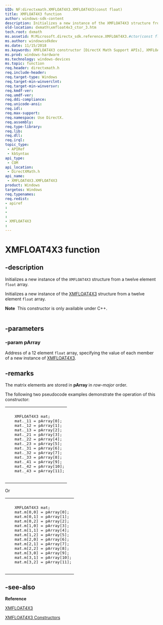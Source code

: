 ```yaml
---
UID: NF:directxmath.XMFLOAT4X3.XMFLOAT4X3(const float)
title: XMFLOAT4X3 function
author: windows-sdk-content
description: Initializes a new instance of the XMFLOAT4X3 structure from a twelve element float array.
old-location: dxmath\xmfloat4x3_ctor_3.htm
tech.root: dxmath
ms.assetid: M:Microsoft.directx_sdk.reference.XMFLOAT4X3.#ctor(const float)
ms.author: windowssdkdev
ms.date: 11/15/2018
ms.keywords: XMFLOAT4X3 constructor [DirectX Math Support APIs], XMFLOAT4X3 constructor [DirectX Math Support APIs],XMFLOAT4X3 structure, XMFLOAT4X3 structure [DirectX Math Support APIs],XMFLOAT4X3 constructor, XMFLOAT4X3.XMFLOAT4X3(const float), XMFLOAT4X3.XMFLOAT4X3(const float*), dxmath.xmfloat4x3_ctor_3
ms.prod: windows-hardware
ms.technology: windows-devices
ms.topic: function
req.header: directxmath.h
req.include-header: 
req.target-type: Windows
req.target-min-winverclnt: 
req.target-min-winversvr: 
req.kmdf-ver: 
req.umdf-ver: 
req.ddi-compliance: 
req.unicode-ansi: 
req.idl: 
req.max-support: 
req.namespace: Use DirectX.
req.assembly: 
req.type-library: 
req.lib: 
req.dll: 
req.irql: 
topic_type:
 - APIRef
 - kbSyntax
api_type:
 - COM
api_location:
 - DirectXMath.h
api_name:
 - XMFLOAT4X3.XMFLOAT4X3
product: Windows
targetos: Windows
req.typenames: 
req.redist: 
- apiref
: 
- 
: 
- XMFLOAT4X3
: 
---
```


# XMFLOAT4X3 function


## -description


Initializes a new instance of the <code>XMFLOAT4X3</code> structure from a twelve element
	<code>float</code> array.
    

Initializes a new instance of the <a href="https://msdn.microsoft.com/56bf0a03-e3ea-43ed-a57e-b53f41348ffa">XMFLOAT4X3</a> structure from a
	twelve element <code>float</code> array.
<div class="alert"><b>Note</b>  This constructor is only available under C++.
    </div><div> </div>

## -parameters




### -param pArray

Address of a 12 element <code>float</code> array, specifying the value of each member
		of a new instance of <a href="https://msdn.microsoft.com/56bf0a03-e3ea-43ed-a57e-b53f41348ffa">XMFLOAT4X3</a>.
	    


## -remarks



The matrix elements are stored in <b>pArray</b> in <i>row-major</i> order.

The following two pseudocode examples demonstrate the operation of this constructor:

<div class="code"><span codelanguage=""><table>
<tr>
<th></th>
</tr>
<tr>
<td>
<pre>
   XMFLOAT4X3 mat;
   mat._11 = pArray[0];
   mat._12 = pArray[1];
   mat._13 = pArray[2];
   mat._21 = pArray[3];
   mat._22 = pArray[4];
   mat._23 = pArray[5];
   mat._31 = pArray[6];
   mat._32 = pArray[7];
   mat._33 = pArray[8];
   mat._41 = pArray[9];
   mat._42 = pArray[10];
   mat._43 = pArray[11];
    </pre>
</td>
</tr>
</table></span></div>
Or

<div class="code"><span codelanguage=""><table>
<tr>
<th></th>
</tr>
<tr>
<td>
<pre>
   XMFLOAT4X3 mat;
   mat.m[0,0] = pArray[0];
   mat.m[0,1] = pArray[1];
   mat.m[0,2] = pArray[2];
   mat.m[1,0] = pArray[3];
   mat.m[1,1] = pArray[4];
   mat.m[1,2] = pArray[5];
   mat.m[2,0] = pArray[6];
   mat.m[2,1] = pArray[7];
   mat.m[2,2] = pArray[8];
   mat.m[3,0] = pArray[9];
   mat.m[3,1] = pArray[10];
   mat.m[3,2] = pArray[11];
   </pre>
</td>
</tr>
</table></span></div>



## -see-also




<b>Reference</b>



<a href="https://msdn.microsoft.com/56bf0a03-e3ea-43ed-a57e-b53f41348ffa">XMFLOAT4X3</a>



<a href="https://msdn.microsoft.com/1b709942-e395-4867-b402-413b6292e511">XMFLOAT4X3 Constructors</a>
 

 

